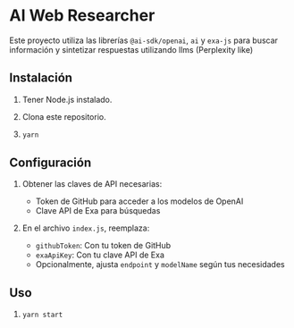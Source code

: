 ﻿# AI Web Researcher

Este proyecto utiliza las librerías `@ai-sdk/openai`, `ai` y `exa-js` para buscar información y sintetizar respuestas utilizando llms (Perplexity like)

## Instalación

1. Tener Node.js instalado.
2. Clona este repositorio.

3. ```bash
   yarn
   ```

## Configuración

1. Obtener las claves de API necesarias:
   - Token de GitHub para acceder a los modelos de OpenAI
   - Clave API de Exa para búsquedas

2. En el archivo `index.js`, reemplaza:
   - `githubToken`: Con tu token de GitHub
   - `exaApiKey`: Con tu clave API de Exa
   - Opcionalmente, ajusta `endpoint` y `modelName` según tus necesidades

## Uso

1. ```bash
   yarn start
   ```
